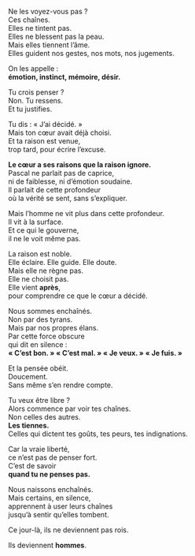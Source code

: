 Ne les voyez-vous pas ?  
Ces chaînes.  
Elles ne tintent pas.  
Elles ne blessent pas la peau.  
Mais elles tiennent l’âme.  
Elles guident nos gestes, nos mots, nos jugements.  

On les appelle :  
**émotion, instinct, mémoire, désir.**  

Tu crois penser ?  
Non. Tu ressens.  
Et tu justifies.  

Tu dis : « J’ai décidé. »  
Mais ton cœur avait déjà choisi.  
Et ta raison est venue,  
trop tard, pour écrire l’excuse.  

**Le cœur a ses raisons que la raison ignore.**  
Pascal ne parlait pas de caprice,  
ni de faiblesse, ni d’émotion soudaine.  
Il parlait de cette profondeur  
où la vérité se sent, sans s’expliquer.  

Mais l’homme ne vit plus dans cette profondeur.  
Il vit à la surface.  
Et ce qui le gouverne,  
il ne le voit même pas.

La raison est noble.  
Elle éclaire. Elle guide. Elle doute.  
Mais elle ne règne pas.  
Elle ne choisit pas.  
Elle vient **après**,  
pour comprendre ce que le cœur a décidé.  

Nous sommes enchaînés.  
Non par des tyrans.  
Mais par nos propres élans.  
Par cette force obscure  
qui dit en silence :  
**« C’est bon. » « C’est mal. » « Je veux. » « Je fuis. »**  

Et la pensée obéit.  
Doucement.  
Sans même s’en rendre compte.  

Tu veux être libre ?  
Alors commence par voir tes chaînes.  
Non celles des autres.  
**Les tiennes.**  
Celles qui dictent tes goûts, tes peurs, tes indignations.  

Car la vraie liberté,  
ce n’est pas de penser fort.  
C’est de savoir  
**quand tu ne penses pas.**

Nous naissons enchaînés.  
Mais certains, en silence,  
apprennent à user leurs chaînes  
jusqu’à sentir qu’elles tombent.  

Ce jour-là, ils ne deviennent pas rois.  

Ils deviennent **hommes**.

